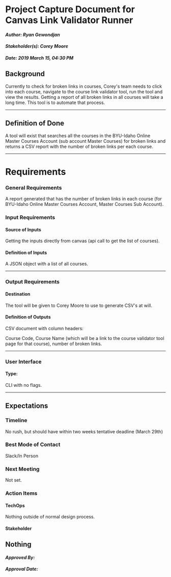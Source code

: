 # Project Capture Document for Canvas Link Validator Runner
#### *Author: Ryan Gewondjan*
#### *Stakeholder(s): Corey Moore*
#### *Date: 2019 March 15, 04:30 PM*

## Background

Currently to check for broken links in courses, Corey's team needs to click into each course, navigate to the course link validator tool, run the tool and view the results.  Getting a report of all broken links in all courses will take a long time. This tool is to automate that process.

-----

## Definition of Done

A tool will exist that searches all the courses in the BYU-Idaho Online Master Courses Account (sub account Master Courses) for broken links and returns a CSV report with the number of broken links per each course.


-----

# Requirements

### General Requirements

A report generated that has the number of broken links in each course (for BYU-Idaho Online Master Courses Account, Master Courses Sub Account).

### Input Requirements

#### Source of Inputs

Getting the inputs directly from canvas (api call to get the list of courses).

#### Definition of Inputs

A JSON object with a list of all courses.

---

### Output Requirements
#### Destination

The tool will be given to Corey Moore to use to generate CSV's at will.

#### Definition of Outputs

CSV document with column headers:

Course Code, Course Name (which will be a link to the course validator tool page for that course), number of broken links.

---

### User Interface

#### Type:

CLI with no flags.

-----

## Expectations

### Timeline

No rush, but should have within two weeks tentative deadline (March 29th)

### Best Mode of Contact

Slack/In Person

### Next Meeting

Not set.

### Action Items
<!-- Recap Meeting -->
#### TechOps
Nothing outside of normal design process.

#### Stakeholder
Nothing
-----

#### *Approved By:* 
#### *Approval Date:*
